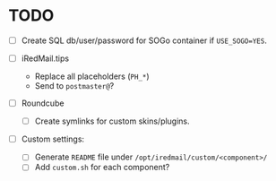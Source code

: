 # TODO

- [ ] Create SQL db/user/password for SOGo container if `USE_SOGO=YES`.
- [ ] iRedMail.tips
    - Replace all placeholders (`PH_*`)
    - Send to `postmaster@`?

- [ ] Roundcube
    - [ ] Create symlinks for custom skins/plugins.

- [ ] Custom settings:
    - [ ] Generate `README` file under `/opt/iredmail/custom/<component>/`
    - [ ] Add `custom.sh` for each component?
